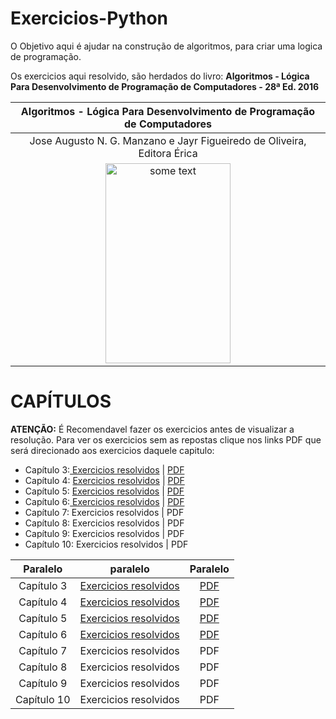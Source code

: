 # Exercicios-Python
O Objetivo aqui é ajudar na construção de algoritmos, para criar uma logica de programação.  
<p>Os exercicios aqui resolvido, são herdados do livro: <b>Algoritmos - Lógica Para Desenvolvimento de Programação de Computadores - 28ª Ed. 2016</b></p>

Algoritmos - Lógica Para Desenvolvimento de Programação de Computadores|
:---:|
Jose Augusto N. G. Manzano e Jayr Figueiredo de Oliveira, Editora Érica |
<img src="https://lojasaraiva.vteximg.com.br/arquivos/ids/9163683/1007998232.jpg?v=637103449656470000" alt="some text" width=200 height=320>|

<p></p>
<h1> CAPÍTULOS    </h1>
<p><b>ATENÇÃO:</b> É Recomendavel fazer os exercicios antes de visualizar a resolução. Para ver os exercicios sem as repostas clique nos links PDF que será direcionado aos exercicios daquele capitulo:  </p>
<ul>
        <li>Capítulo 3:<a href="https://github.com/EuCarlos/Exercicios-Python/tree/master/Capitulo%203"> Exercicios resolvidos</a> | <a href="https://github.com/EuCarlos/Exercicios-Python/blob/master/Capitulo%203/CAP%C3%8DTULO%203.pdf"> PDF</a></li>
        <li>Capítulo 4: <a href="https://github.com/EuCarlos/Algoritmos-Python/tree/master/CAPITULO%204">Exercicios resolvidos</a> |  <a href="https://github.com/EuCarlos/Algoritmos-Python/blob/master/CAPITULO%204/CAP%C3%8DTULO%204.pdf">PDF</a></li>
        <li>Capítulo 5: <a href="https://github.com/EuCarlos/Algoritmos-Python/tree/master/CAPITULO%205">Exercicios resolvidos</a> |  <a href="https://github.com/EuCarlos/Algoritmos-Python/blob/master/CAPITULO%205/CAP%C3%8DTULO%205.pdf">PDF</a></li>
        <li>Capítulo 6:<a href="https://github.com/EuCarlos/Algoritmos-Python/tree/master/CAPITULO%206"> Exercicios resolvidos</a> |  <a href="https://github.com/EuCarlos/Algoritmos-Python/blob/master/CAPITULO%206/CAP%C3%8DTULO%206.pdf">PDF</a></li>
        <li>Capítulo 7: Exercicios resolvidos</a> |  PDF</li>
        <li>Capítulo 8: Exercicios resolvidos</a> |  PDF</li>
        <li>Capítulo 9: Exercicios resolvidos</a> |  PDF</li>
        <li>Capítulo 10: Exercicios resolvidos</a> |  PDF</li>
</ul>

Paralelo| paralelo |Paralelo
:---:| :---: | :---:
Capítulo 3| <a href="https://github.com/EuCarlos/Exercicios-Python/tree/master/Capitulo%203"> Exercicios resolvidos</a> | <a href="https://github.com/EuCarlos/Exercicios-Python/blob/master/Capitulo%203/CAP%C3%8DTULO%203.pdf"> PDF</a>
Capítulo 4| <a href="https://github.com/EuCarlos/Algoritmos-Python/tree/master/CAPITULO%204">Exercicios resolvidos</a> |  <a href="https://github.com/EuCarlos/Algoritmos-Python/blob/master/CAPITULO%204/CAP%C3%8DTULO%204.pdf">PDF</a>
Capítulo 5| <a href="https://github.com/EuCarlos/Algoritmos-Python/tree/master/CAPITULO%205">Exercicios resolvidos</a> |  <a href="https://github.com/EuCarlos/Algoritmos-Python/blob/master/CAPITULO%205/CAP%C3%8DTULO%205.pdf">PDF</a>
Capítulo 6|<a href="https://github.com/EuCarlos/Algoritmos-Python/tree/master/CAPITULO%206"> Exercicios resolvidos</a> |  <a href="https://github.com/EuCarlos/Algoritmos-Python/blob/master/CAPITULO%206/CAP%C3%8DTULO%206.pdf">PDF</a>
Capítulo 7| Exercicios resolvidos</a> |  PDF
Capítulo 8| Exercicios resolvidos</a> |  PDF
Capítulo 9| Exercicios resolvidos</a> |  PDF
Capítulo 10| Exercicios resolvidos</a> |  PDF
